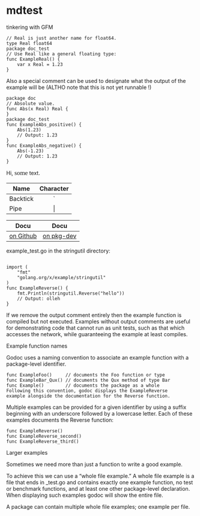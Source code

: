 # mdtest

tinkering with GFM 

```package doc
// Real is just another name for float64.
type Real float64
package doc_test
// Use Real like a general floating type:
func ExampleReal() {
    var x Real = 1.23
}
```

Also a special comment can be used to designate what the output
of the example will be (ALTHO note that this is not yet runnable !) 

```
package doc
// Absolute value.
func Abs(x Real) Real {
}
package doc_test
func ExampleAbs_positive() {
    Abs(1.23)
    // Output: 1.23
}
func ExampleAbs_negative() {
    Abs(-1.23)
    // Output: 1.23
}
```

Hi, <font face="serif"><big>some</big></font> text.

| Name     | Character |
| ---      | :--:      |
| Backtick | `         |
| Pipe     | \|        |

| Docu | Docu |
| ---  | ---  |
| [on Github](http://github.com/fbaube/mdtest/docs/Test.md) | [on pkg-dev](http://example.com) |

example_test.go in the stringutil directory:

```package stringutil_test

import (
    "fmt"
    "golang.org/x/example/stringutil"
)
func ExampleReverse() {
    fmt.Println(stringutil.Reverse("hello"))
    // Output: olleh
}
```

If we remove the output comment entirely then the example function
is compiled but not executed. Examples without output comments are
useful for demonstrating code that cannot run as unit tests, such
as that which accesses the network, while guaranteeing the example
at least compiles.

Example function names

Godoc uses a naming convention to associate an example function
with a package-level identifier.

```
func ExampleFoo()     // documents the Foo function or type
func ExampleBar_Qux() // documents the Qux method of type Bar
func Example()        // documents the package as a whole
Following this convention, godoc displays the ExampleReverse
example alongside the documentation for the Reverse function.
```

Multiple examples can be provided for a given identifier by using a
suffix beginning with an underscore followed by a lowercase letter.
Each of these examples documents the Reverse function:

```
func ExampleReverse()
func ExampleReverse_second()
func ExampleReverse_third()
```

Larger examples

Sometimes we need more than just a function to write a good example.

To achieve this we can use a “whole file example.” A whole file
example is a file that ends in _test.go and contains exactly one
example function, no test or benchmark functions, and at least
one other package-level declaration. When displaying such examples
godoc will show the entire file.

A package can contain multiple whole file examples; one example per file.

